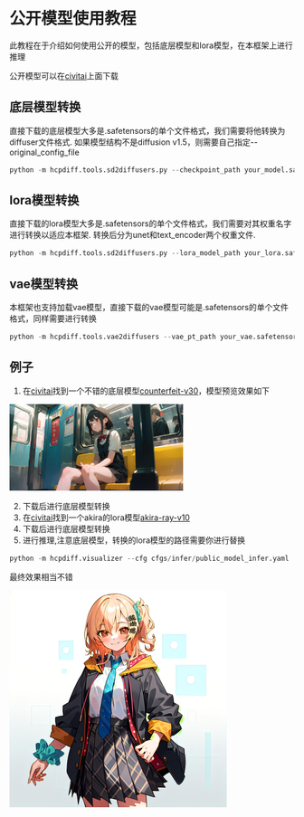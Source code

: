 # 公开模型使用教程

此教程在于介绍如何使用公开的模型，包括底层模型和lora模型，在本框架上进行推理

公开模型可以在[civitai](https://civitai.com/)上面下载

## 底层模型转换

直接下载的底层模型大多是.safetensors的单个文件格式，我们需要将他转换为diffuser文件格式. 如果模型结构不是diffusion v1.5，则需要自己指定--original_config_file

```python
python -m hcpdiff.tools.sd2diffusers.py --checkpoint_path your_model.safetensors --dump_path your_dump_path --from_safetensors
```

## lora模型转换

直接下载的lora模型大多是.safetensors的单个文件格式，我们需要对其权重名字进行转换以适应本框架. 转换后分为unet和text_encoder两个权重文件. 

```python
python -m hcpdiff.tools.sd2diffusers.py --lora_model_path your_lora.safetensors --dump_unet_path converted_unet_path.safetensors --dump_text_encdoer_path converted_text_encoder_path.safetensors 
```

## vae模型转换

本框架也支持加载vae模型，直接下载的vae模型可能是.safetensors的单个文件格式，同样需要进行转换

```python
python -m hcpdiff.tools.vae2diffusers --vae_pt_path your_vae.safetensors --dump_path your_dump_path --from_safetensors
```

## 例子

1. 在[civitai](https://civitai.com/)找到一个不错的底层模型[counterfeit-v30](https://civitai.com/models/4468/counterfeit-v30)，模型预览效果如下

<img src="../imgs/CounterfeitV30_sample.jpeg" style="zoom: 30%">

2. 下载后进行底层模型转换
3. 在[civitai](https://civitai.com/)找到一个akira的lora模型[akira-ray-v10](https://civitai.com/models/34147/akira-ray-nijisanji)
4. 下载后进行底层模型转换
5. 进行推理,注意底层模型，转换的lora模型的路径需要你进行替换

```python
python -m hcpdiff.visualizer --cfg cfgs/infer/public_model_infer.yaml
```

最终效果相当不错

<img src="../imgs/akira_ray_v10_output.png" style="zoom: 50%">